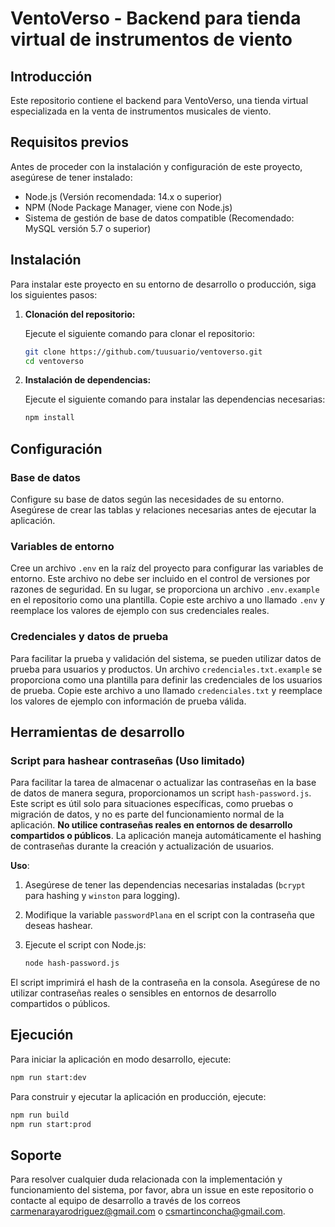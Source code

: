 # VentoVerso - Backend para tienda virtual de instrumentos de viento

## Introducción

Este repositorio contiene el backend para VentoVerso, una tienda virtual especializada en la venta de instrumentos musicales de viento.

## Requisitos previos

Antes de proceder con la instalación y configuración de este proyecto, asegúrese de tener instalado:

- Node.js (Versión recomendada: 14.x o superior)
- NPM (Node Package Manager, viene con Node.js)
- Sistema de gestión de base de datos compatible (Recomendado: MySQL versión 5.7 o superior)

## Instalación

Para instalar este proyecto en su entorno de desarrollo o producción, siga los siguientes pasos:

1. **Clonación del repositorio:**

    Ejecute el siguiente comando para clonar el repositorio:

    ```bash
    git clone https://github.com/tuusuario/ventoverso.git
    cd ventoverso
    ```

2. **Instalación de dependencias:**

    Ejecute el siguiente comando para instalar las dependencias necesarias:

    ```bash
    npm install
    ```

## Configuración

### Base de datos

Configure su base de datos según las necesidades de su entorno. Asegúrese de crear las tablas y relaciones necesarias antes de ejecutar la aplicación.

### Variables de entorno

Cree un archivo `.env` en la raíz del proyecto para configurar las variables de entorno. Este archivo no debe ser incluido en el control de versiones por razones de seguridad. En su lugar, se proporciona un archivo `.env.example` en el repositorio como una plantilla. Copie este archivo a uno llamado `.env` y reemplace los valores de ejemplo con sus credenciales reales.

### Credenciales y datos de prueba

Para facilitar la prueba y validación del sistema, se pueden utilizar datos de prueba para usuarios y productos. Un archivo `credenciales.txt.example` se proporciona como una plantilla para definir las credenciales de los usuarios de prueba. Copie este archivo a uno llamado `credenciales.txt` y reemplace los valores de ejemplo con información de prueba válida.

## Herramientas de desarrollo

### Script para hashear contraseñas (Uso limitado)

Para facilitar la tarea de almacenar o actualizar las contraseñas en la base de datos de manera segura, proporcionamos un script `hash-password.js`. Este script es útil solo para situaciones específicas, como pruebas o migración de datos, y no es parte del funcionamiento normal de la aplicación. **No utilice contraseñas reales en entornos de desarrollo compartidos o públicos**. La aplicación maneja automáticamente el hashing de contraseñas durante la creación y actualización de usuarios.

**Uso**:

1. Asegúrese de tener las dependencias necesarias instaladas (`bcrypt` para hashing y `winston` para logging).
2. Modifique la variable `passwordPlana` en el script con la contraseña que deseas hashear.
3. Ejecute el script con Node.js:

    ```bash
    node hash-password.js
    ```

El script imprimirá el hash de la contraseña en la consola. Asegúrese de no utilizar contraseñas reales o sensibles en entornos de desarrollo compartidos o públicos.


## Ejecución

Para iniciar la aplicación en modo desarrollo, ejecute:

```bash
npm run start:dev
```

Para construir y ejecutar la aplicación en producción, ejecute:

```bash
npm run build
npm run start:prod
```

## Soporte

Para resolver cualquier duda relacionada con la implementación y funcionamiento del sistema, por favor, abra un issue en este repositorio o contacte al equipo de desarrollo a través de los correos [carmenarayarodriguez@gmail.com](mailto:carmenarayarodriguez@gmail.com) o [csmartinconcha@gmail.com](mailto:csmartinconcha@gmail.com).



